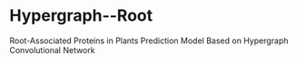 # Hypergraph--Root
Root-Associated Proteins in Plants Prediction Model Based on Hypergraph Convolutional Network
